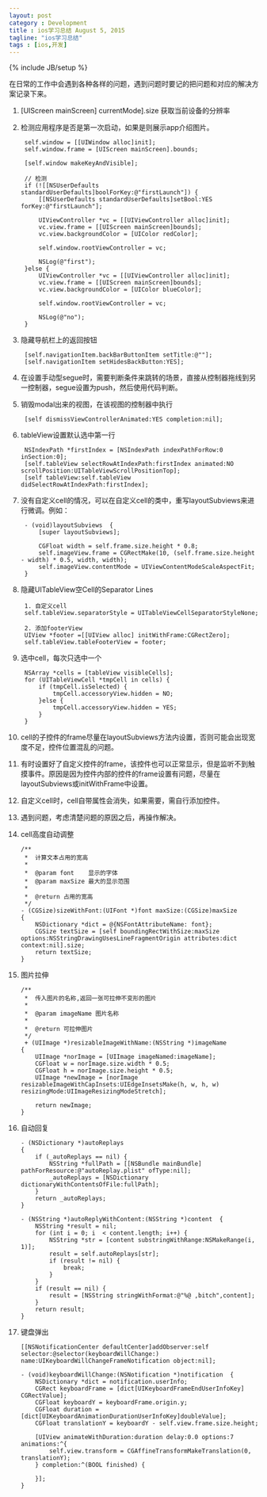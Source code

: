 ```yaml
---
layout: post
category : Development
title : ios学习总结 August 5, 2015
tagline: "ios学习总结"
tags : [ios,开发]
---
```

{% include JB/setup %}

在日常的工作中会遇到各种各样的问题，遇到问题时要记的把问题和对应的解决方案记录下来。

1. [UIScreen mainScreen] currentMode].size  获取当前设备的分辨率

2. 检测应用程序是否是第一次启动，如果是则展示app介绍图片。

	    self.window = [[UIWindow alloc]init];
	    self.window.frame = [UIScreen mainScreen].bounds;
	    
	    [self.window makeKeyAndVisible];
	    
	    // 检测
	    if (![[NSUserDefaults standardUserDefaults]boolForKey:@"firstLaunch"]) {
	        [[NSUserDefaults standardUserDefaults]setBool:YES forKey:@"firstLaunch"];
	        
	        UIViewController *vc = [[UIViewController alloc]init];
	        vc.view.frame = [[UIScreen mainScreen]bounds];
	        vc.view.backgroundColor = [UIColor redColor];
	        
	        self.window.rootViewController = vc;
	        
	        NSLog(@"first");
	    }else {
	        UIViewController *vc = [[UIViewController alloc]init];
	        vc.view.frame = [[UIScreen mainScreen]bounds];
	        vc.view.backgroundColor = [UIColor blueColor];
	        
	        self.window.rootViewController = vc;
	        
	        NSLog(@"no");
	    }
	    
3. 隐藏导航栏上的返回按钮

		[self.navigationItem.backBarButtonItem setTitle:@""];
		[self.navigationItem setHidesBackButton:YES];
    	
4. 在设置手动型segue时，需要判断条件来跳转的场景，直接从控制器拖线到另一控制器，segue设置为push，然后使用代码判断。
5. 销毁modal出来的视图，在该视图的控制器中执行

		[self dismissViewControllerAnimated:YES completion:nil];
		
6. tableView设置默认选中第一行

	    NSIndexPath *firstIndex = [NSIndexPath indexPathForRow:0 inSection:0];
	    [self.tableView selectRowAtIndexPath:firstIndex animated:NO scrollPosition:UITableViewScrollPositionTop];
	    [self tableView:self.tableView didSelectRowAtIndexPath:firstIndex];
	    
7. 没有自定义cell的情况，可以在自定义cell的类中，重写layoutSubviews来进行微调。例如：

		- (void)layoutSubviews  {
		    [super layoutSubviews];
		    
		    CGFloat width = self.frame.size.height * 0.8;
		    self.imageView.frame = CGRectMake(10, (self.frame.size.height - width) * 0.5, width, width);
		    self.imageView.contentMode = UIViewContentModeScaleAspectFit;
		}
		
8. 隐藏UITableView空Cell的Separator Lines

		1. 自定义cell
		self.tableView.separatorStyle = UITableViewCellSeparatorStyleNone;
		
		2. 添加footerView
		UIView *footer =[[UIView alloc] initWithFrame:CGRectZero]; 
		self.tableView.tableFooterView = footer; 
		
9. 选中cell，每次只选中一个

		NSArray *cells = [tableView visibleCells];
	    for (UITableViewCell *tmpCell in cells) {
	        if (tmpCell.isSelected) {
	            tmpCell.accessoryView.hidden = NO;
	        }else {
	            tmpCell.accessoryView.hidden = YES;
	        }
	    }
	    
10. cell的子控件的frame尽量在layoutSubviews方法内设置，否则可能会出现宽度不足，控件位置混乱的问题。
11. 有时设置好了自定义控件的frame，该控件也可以正常显示，但是监听不到触摸事件。原因是因为控件内部的控件的frame设置有问题，尽量在layoutSubviews或initWithFrame中设置。
12. 自定义cell时，cell自带属性会消失，如果需要，需自行添加控件。
13. 遇到问题，考虑清楚问题的原因之后，再操作解决。
14. cell高度自动调整

		/**
		 *  计算文本占用的宽高
		 *
		 *  @param font    显示的字体
		 *  @param maxSize 最大的显示范围
		 *
		 *  @return 占用的宽高
		 */
		- (CGSize)sizeWithFont:(UIFont *)font maxSize:(CGSize)maxSize
		{
		    NSDictionary *dict = @{NSFontAttributeName: font};
		    CGSize textSize = [self boundingRectWithSize:maxSize options:NSStringDrawingUsesLineFragmentOrigin attributes:dict context:nil].size;
		    return textSize;
		}
15. 图片拉伸

		/**
		 *  传入图片的名称,返回一张可拉伸不变形的图片
		 *
		 *  @param imageName 图片名称
		 *
		 *  @return 可拉伸图片
		 */
		 + (UIImage *)resizableImageWithName:(NSString *)imageName
		{
		    UIImage *norImage = [UIImage imageNamed:imageName];
		    CGFloat w = norImage.size.width * 0.5;
		    CGFloat h = norImage.size.height * 0.5;
		    UIImage *newImage = [norImage resizableImageWithCapInsets:UIEdgeInsetsMake(h, w, h, w) resizingMode:UIImageResizingModeStretch];
		    
		    return newImage;
		}
	
16. 自动回复

		- (NSDictionary *)autoReplays
		{
		    if (_autoReplays == nil) {
		        NSString *fullPath = [[NSBundle mainBundle] pathForResource:@"autoReplay.plist" ofType:nil];
		        _autoReplays = [NSDictionary dictionaryWithContentsOfFile:fullPath];
		    }
		    return _autoReplays;
		}
	
		- (NSString *)autoReplyWithContent:(NSString *)content  {
		    NSString *result = nil;
		    for (int i = 0; i  < content.length; i++) {
		        NSString *str = [content substringWithRange:NSMakeRange(i, 1)];
		        result = self.autoReplays[str];
		        if (result != nil) {
		            break;
		        }
		    }
		    if (result == nil) {
		        result = [NSString stringWithFormat:@"%@ ,bitch",content];
		    }
		    return result;
		}
	
17. 键盘弹出

		[[NSNotificationCenter defaultCenter]addObserver:self selector:@selector(keyboardWillChange:) name:UIKeyboardWillChangeFrameNotification object:nil];
		
		- (void)keyboardWillChange:(NSNotification *)notification  {
		    NSDictionary *dict = notification.userInfo;
		    CGRect keyboardFrame = [dict[UIKeyboardFrameEndUserInfoKey] CGRectValue];
		    CGFloat keyboardY = keyboardFrame.origin.y;
		    CGFloat duration = [dict[UIKeyboardAnimationDurationUserInfoKey]doubleValue];
		    CGFloat translationY = keyboardY - self.view.frame.size.height;
		    
		    [UIView animateWithDuration:duration delay:0.0 options:7 animations:^{
		        self.view.transform = CGAffineTransformMakeTranslation(0, translationY);
		    } completion:^(BOOL finished) {
		        
		    }];
		}